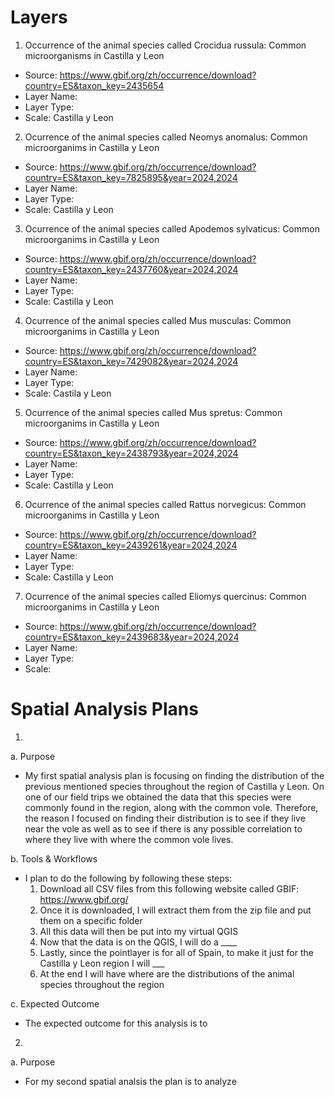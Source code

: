 # Layers
1. Occurrence of the animal species called Crocidua russula: Common microorganisms in Castilla y Leon
* Source: https://www.gbif.org/zh/occurrence/download?country=ES&taxon_key=2435654
* Layer Name:
* Layer Type:
* Scale: Castilla y Leon

2. Ocurrence of the animal species called Neomys anomalus: Common microorganims in Castilla y Leon
* Source: https://www.gbif.org/zh/occurrence/download?country=ES&taxon_key=7825895&year=2024,2024
* Layer Name:
* Layer Type:
* Scale: Castilla y Leon

3. Ocurrence of the animal species called Apodemos sylvaticus: Common microorganims in Castilla y Leon
* Source: https://www.gbif.org/zh/occurrence/download?country=ES&taxon_key=2437760&year=2024,2024
* Layer Name:
* Layer Type:
* Scale: Castilla y Leon

4. Ocurrence of the animal species called Mus musculas: Common microorganims in Castilla y Leon
* Source: https://www.gbif.org/zh/occurrence/download?country=ES&taxon_key=7429082&year=2024,2024
* Layer Name:
* Layer Type:
* Scale: Castila y Leon

5. Ocurrence of the animal species called Mus spretus: Common microorganims in Castilla y Leon
* Source: https://www.gbif.org/zh/occurrence/download?country=ES&taxon_key=2438793&year=2024,2024
* Layer Name:
* Layer Type:
* Scale: Castilla y Leon

6. Ocurrence of the animal species called Rattus norvegicus: Common microorganims in Castilla y Leon
* Source: https://www.gbif.org/zh/occurrence/download?country=ES&taxon_key=2439261&year=2024,2024
* Layer Name:
* Layer Type:
* Scale: Castilla y Leon

7. Ocurrence of the animal species called Eliomys quercinus: Common microorganims in Castilla y Leon
* Source: https://www.gbif.org/zh/occurrence/download?country=ES&taxon_key=2439683&year=2024,2024
* Layer Name:
* Layer Type:
* Scale:


# Spatial Analysis Plans
1. 
  a. Purpose
  * My first spatial analysis plan is focusing on finding the distribution of the previous mentioned species throughout the region of Castilla y Leon. On one of our field trips we obtained the data that this species were commonly found in the region, along with the common vole. Therefore, the reason I focused on finding their distribution is to see if they live near the vole as well as to see if there is any possible correlation to where they live with where the common vole lives.

b. Tools & Workflows
* I plan to do the following by following these steps:
    1. Download all CSV files from this following website called GBIF: https://www.gbif.org/
    2. Once it is downloaded, I will extract them from the zip file and put them on a specific folder
    3. All this data will then be put into my virtual QGIS
    4. Now that the data is on the QGIS, I will do a ____
    5. Lastly, since the pointlayer is for all of Spain, to make it just for the Castilla y Leon region I will ___
    6. At the end I will have where are the distributions of the animal species throughout the region
 
c. Expected Outcome
* The expected outcome for this analysis is to

2. 
  a. Purpose
  * For my second spatial analsis the plan is to analyze 
